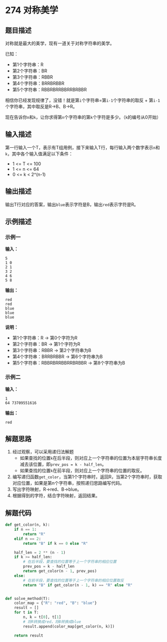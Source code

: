 # 274 对称美学

## 题目描述

对称就是最大的美学，现有一道关于对称字符串的美学。

已知：
- 第1个字符串：R
- 第2个字符串：BR
- 第3个字符串：RBBR
- 第4个字符串：BRRBRBBR
- 第5个字符串：RBBRBRRBBRRBRBBR

相信你已经发现规律了，没错！就是第`i`个字符串=第`i-1`个字符串的取反 + 第`i-1`个字符串，其中取反是R->B、B->R。

现在告诉你`n`和`k`，让你求得第`n`个字符串的第`k`个字符是多少。（`k`的编号从0开始）

## 输入描述

第一行输入一个T，表示有T组用例，接下来输入T行，每行输入两个数字表示`n`和`k`，其中各个输入值满足以下条件：
- 1 <= T <= 100
- 1 <= n <= 64
- 0 <= k < 2^(n-1)

## 输出描述

输出T行对应的答案，输出`blue`表示字符是B，输出`red`表示字符是R。

## 示例描述

### 示例一

**输入：**
```
5
1 0
2 1
3 2
4 6
5 8
```

**输出：**
```
red
red
blue
blue
blue
```

**说明：**  
- 第1个字符串：R -> 第0个字符为R 
- 第2个字符串：BR -> 第1个字符为R
- 第3个字符串：RBBR -> 第2个字符串为B
- 第4个字符串：BRRBRBBR -> 第6个字符串为B
- 第5个字符串：RBBRBRRBBRRBRBBR -> 第8个字符串为B

### 示例二

**输入：**
```
1
64 73709551616
```

**输出：**
```
red
```

## 解题思路

1. 经过观察，可以采用递归法解题
    - 如果查找的位置`k`在后半段，则对应上一个字符串的位置为本层字符串长度减去该位置，即`prev_pos = k - half_len`。
    - 如果查找的位置`k`在前半段，则对应上一个字符串的位置的取反。
2. 编写递归函数`get_color`，当第1个字符串时，返回R，当第2个字符串时，获取对应位置，如果是第n个字符串，按照递归思路编写代码。
3. 写出字符映射，R->red、B->blue。
4. 根据得到的字符，结合字符映射，返回结果。

## 解题代码

```python
def get_color(n, k):
    if n == 1:
        return "R"
    elif n == 2:
        return "B" if k == 0 else "R"

    half_len = 2 ** (n - 1)
    if k >= half_len:
        # 在后半段，要查找的位置等于上一个字符串的相应位置
        prev_pos = k - half_len
        return get_color(n - 1, prev_pos)
    else:
        # 在前半段，要查找的位置等于上一个字符串的相应位置取反
        return "B" if get_color(n - 1, k) == "R" else "R"


def solve_method(T):
    color_map = {"R": "red", "B": "blue"}
    result = []
    for t in T:
        n, k = t[0], t[1]
        # 将R转换成red，将B转换成blue
        result.append(color_map[get_color(n, k)])

    return result
```